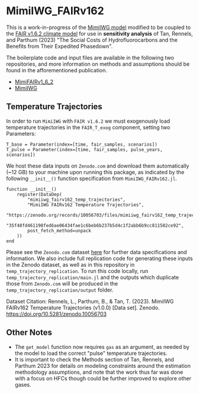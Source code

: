 # MimiIWG_FAIRv162

This is a work-in-progress of the [MimiIWG model](https://github.com/rffscghg/MimiIWG.jl) modified to be coupled to the [FAIR v1.6.2 climate model](https://github.com/FrankErrickson/MimiFAIRv1_6_2.jl) for use in **sensitivity analysis** of Tan, Rennels, and Parthum (2023) "The Social Costs of Hydrofluorocarbons and the Benefits from Their Expedited Phasedown".

The boilerplate code and input files are available in the following two repositories, and more information on methods and assumptions should be found in the afforementioned publication.

- [MimiFAIRv1_6_2](https://github.com/FrankErrickson/MimiFAIRv1_6_2.jl)
- [MimiIWG](https://github.com/rffscghg/MimiIWG.jl)

## Temperature Trajectories

In order to run `MimiIWG` with `FAIR v1.6.2` we must exogenously load temperature trajectories in the `FAIR_T_exog` component, setting two Parameters:

```
T_base = Parameter(index=[time, fair_samples, scenarios])
T_pulse = Parameter(index=[time, fair_samples, pulse_years, scenarios])
```

We host these data inputs on `Zenodo.com` and download them automatically (~12 GB) to your machine upon running this package, as indicated by the following `__init__()` function specification from `MimiIWG_FAIRv162.jl`.

```
function __init__()
    register(DataDep(
        "mimiiwg_fairv162_temp_trajectories",
        "MimiIWG FAIRv162 Temperature Trajectories",
        "https://zenodo.org/records/10056703/files/mimiiwg_fairv162_temp_trajectories.zip",
        "35f48fd461198fed6ae06434fae1c6beb6b237b5d4c1f2abb6b9cc811502ce92",
        post_fetch_method=unpack
    ))
end
```

Please see the `Zenodo.com` dataset [here](https://doi.org/10.5281/zenodo.10056703) for further data specifications and information.  We also include full replication code for generating these inputs in the Zenodo dataset, as well as in this repository in `temp_trajectory_replication`. To run this code locally, run `temp_trajectory_replication/main.jl` and the outputs which duplicate those from `Zenodo.com` will be produced in the `temp_trajectory_replication/output` folder.

Dataset Citation: Rennels, L., Parthum, B., & Tan, T. (2023). MimiIWG FAIRv162 Temperature Trajectories (v1.0.0) [Data set]. Zenodo. https://doi.org/10.5281/zenodo.10056703

## Other Notes

- The `get_model` function now requires `gas` as an argument, as needed by the model to load the correct "pulse" temperature trajectories.
- It is important to check the Methods section of Tan, Rennels, and Parthum 2023 for details on modeling constraints around the estimation methodology assumptions, and note that the work thus far was done with a focus on HFCs though could be further improved to explore other gases.
